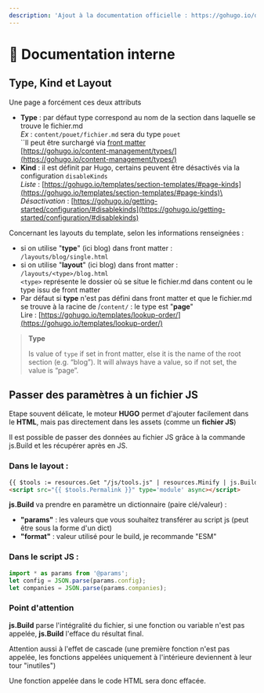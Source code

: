 ```yaml
---
description: 'Ajout à la documentation officielle : https://gohugo.io/documentation/'
---
```


# 📑 Documentation interne

## Type, Kind et Layout

Une page a forcément ces deux attributs

* **Type** : par défaut type correspond au nom de la section dans laquelle se trouve le fichier.md\
  _Ex_ : `content/pouet/fichier.md` sera du type `pouet`\
  ``Il peut être surchargé via [front matter](https://gohugo.io/content-management/front-matter/)\
  [https://gohugo.io/content-management/types/](https://gohugo.io/content-management/types/)
* **Kind** : il est définit par Hugo, certains peuvent être désactivés via la configuration `disableKinds`\
  _Liste_ : [https://gohugo.io/templates/section-templates/#page-kinds](https://gohugo.io/templates/section-templates/#page-kinds)\
  _Désactivation_ : [https://gohugo.io/getting-started/configuration/#disablekinds](https://gohugo.io/getting-started/configuration/#disablekinds)

Concernant les layouts du template, selon les informations renseignées :&#x20;

* si on utilise "**type**" (ici blog) dans front matter : `/layouts/blog/single.html`
* si on utilise "**layout**" (ici blog) dans front matter : `/layouts/<type>/blog.html`\
  `<type>` représente le dossier où se situe le fichier.md dans content ou le type issu de front matter
* Par défaut si **type** n'est pas défini dans front matter et que le fichier.md se trouve à la racine de /`content/` : le type est "**page**"\
  Lire : [https://gohugo.io/templates/lookup-order/](https://gohugo.io/templates/lookup-order/)

> **Type**
>
> Is value of `type` if set in front matter, else it is the name of the root section (e.g. “blog”). It will always have a value, so if not set, the value is “page”.



## Passer des paramètres à un fichier JS

Etape souvent délicate, le moteur **HUGO** permet d'ajouter facilement dans le **HTML**, mais pas directement dans les assets (comme un **fichier JS**)

Il est possible de passer des données au fichier JS grâce à la commande js.Build et les récupérer après en JS.

### Dans le layout :&#x20;

```html
{{ $tools := resources.Get "/js/tools.js" | resources.Minify | js.Build (dict "params" (dict "config" ($data.Get "config") "companies" ($data.Get "companies" | jsonify)) "format" "esm")}}
<script src="{{ $tools.Permalink }}" type='module' async></script>
```

**js.Build** va prendre en paramètre un dictionnaire (paire clé/valeur) :&#x20;

* **"params"** : les valeurs que vous souhaitez transférer au script js (peut être sous la forme d'un dict)
* **"format"** : valeur utilisé pour le build, je recommande "ESM"

### Dans le script JS :&#x20;

```javascript
import * as params from '@params';
let config = JSON.parse(params.config);
let companies = JSON.parse(params.companies);
```

### Point d'attention

**js.Build** parse l'intégralité du fichier, si une fonction ou variable n'est pas appelée, **js.Build** l'efface du résultat final.

Attention aussi à l'effet de cascade (une première fonction n'est pas appelée, les fonctions appelées uniquement à l'intérieure deviennent à leur tour "inutiles")

Une fonction appelée dans le code HTML sera donc effacée.
